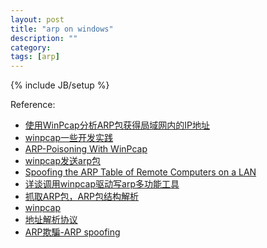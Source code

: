 ```yaml
---
layout: post
title: "arp on windows"
description: ""
category: 
tags: [arp]
---
```

{% include JB/setup %}

Reference:

* [使用WinPcap分析ARP包获得局域网内的IP地址](http://blog.csdn.net/fishbaoyu/article/details/5982816)
* [winpcap一些开发实践](http://blog.163.com/cxmapleleave@126/blog/static/9735695200946103926699/)
* [ARP-Poisoning With WinPcap](http://badishi.com/arp-poisoning-with-winpcap/)
* [winpcap发送arp包](http://blog.csdn.net/wegatron/article/details/7636929)
* [Spoofing the ARP Table of Remote Computers on a LAN](http://www.codeproject.com/articles/6579/spoofing-the-arp-table-of-remote-computers-on-a-la)
* [详谈调用winpcap驱动写arp多功能工具](http://www.cnblogs.com/Mr_JinRui/archive/2010/07/15/1778211.html)
* [抓取ARP包，ARP包结构解析](http://hi.baidu.com/lewvan/item/2b707bea1a5332c3baf37dea)
* [winpcap](http://www.winpcap.org/)
* [地址解析协议](http://zh.wikipedia.org/zh-cn/ARP)
* [ARP欺騙-ARP spoofing](http://zh.wikipedia.org/wiki/ARP%E6%AC%BA%E9%A8%99)


